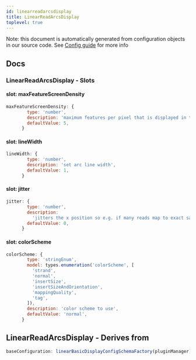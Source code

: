 ```yaml
---
id: linearreadarcsdisplay
title: LinearReadArcsDisplay
toplevel: true
---
```


Note: this document is automatically generated from configuration objects in our
source code. See [Config guide](/docs/config_guide) for more info

## Docs

### LinearReadArcsDisplay - Slots

#### slot: maxFeatureScreenDensity

```js
maxFeatureScreenDensity: {
        type: 'number',
        description: 'maximum features per pixel that is displayed in the view',
        defaultValue: 5,
      }
```

#### slot: lineWidth

```js
lineWidth: {
        type: 'number',
        description: 'set arc line width',
        defaultValue: 1,
      }
```

#### slot: jitter

```js
jitter: {
        type: 'number',
        description:
          'jitters the x position so e.g. if many reads map to exact same x position, jittering makes it easy to see that there are many of them',
        defaultValue: 0,
      }
```

#### slot: colorScheme

```js
colorScheme: {
        type: 'stringEnum',
        model: types.enumeration('colorScheme', [
          'strand',
          'normal',
          'insertSize',
          'insertSizeAndOrientation',
          'mappingQuality',
          'tag',
        ]),
        description: 'color scheme to use',
        defaultValue: 'normal',
      }
```

## LinearReadArcsDisplay - Derives from

```js
baseConfiguration: linearBasicDisplayConfigSchemaFactory(pluginManager)
```
